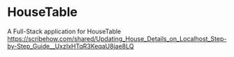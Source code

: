 # HouseTable
A Full-Stack application for HouseTable
https://scribehow.com/shared/Updating_House_Details_on_Localhost_Step-by-Step_Guide__UxzIxHTqR3KeqaU8jae8LQ
